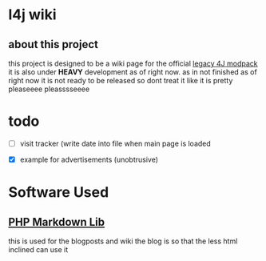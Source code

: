 # l4j wiki
## about this project
this project is designed to be a wiki page for the official [legacy 4J modpack](https://modrinth.com/modpack/legacy-minecraft)
it is also under **HEAVY** development as of right now.
as in
not finished
as of right now it is not ready to be released
so dont treat it like it is
pretty pleaseeee
pleasssseeee

# todo
- [ ] visit tracker (write date into file when main page is loaded
- [X] example for advertisements (unobtrusive)


# Software Used
## [PHP Markdown Lib](https://michelf.ca/projects/php-markdown/)
this is used for the blogposts and wiki
the blog is so that the less html inclined can use it
